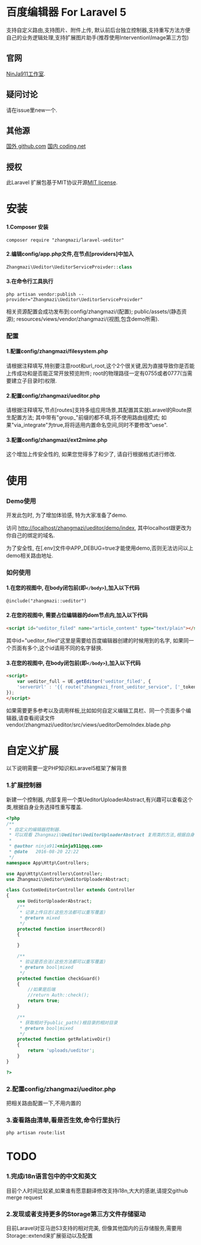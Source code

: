 
# 百度编辑器 For Laravel 5

支持自定义路由,支持图片、附件上传, 默认前后台独立控制器,支持重写方法方便自己的业务逻辑处理,支持扩展图片助手(推荐使用Intervention\Image第三方包)


## 官网

[NinJa911工作室](http://www.ninja911.com).

## 疑问讨论

请在issue里new一个.

## 其他源

[国外 github.com](https://github.com/zhangmazi/laravel-ueditor)
[国内 coding.net](https://coding.net/u/ninja911/p/laravel-ueditor)


## 授权

此Laravel 扩展包基于MIT协议开源[MIT license](http://opensource.org/licenses/MIT).


# 安装

#### 1.Composer 安装

```shell
composer require "zhangmazi/laravel-ueditor"
```

#### 2.编辑config/app.php文件,在节点[providers]中加入

```php
Zhangmazi\Ueditor\UeditorServiceProivder::class
```

#### 3.在命令行工具执行

```shell
php artisan vendor:publish --provider="Zhangmazi\Ueditor\UeditorServiceProivder"
```

相关资源配置会成功发布到:config/zhangmazi/(配置); public/assets/(静态资源); resources/views/vendor/zhangmazi/(视图,包含demo所需).

### 配置

#### 1.配置config/zhangmazi/filesystem.php

请根据注释填写,特别要注意root和url_root,这个2个很关键,因为直接导致你是否能上传成功和是否能正常开放预览附件; root的物理路径一定有0755或者0777(当需要建立子目录时)权限.

#### 2.配置config/zhangmazi/ueditor.php

请根据注释填写,节点[routes]支持多组应用场景,其配置其实就Laravel的Route原生配置方法; 其中带有"group_"前缀的都不填,将不使用路由组模式; 如果"via_integrate"为true,将将适用内置命名空间,同时不要修改"uese".

#### 3.配置config/zhangmazi/ext2mime.php

这个增加上传安全性的, 如果您觉得多了和少了, 请自行根据格式进行修改.

# 使用

### Demo使用

开发此包时, 为了增加体验感, 特为大家准备了demo.

访问 [http://localhost/zhangmazi/ueditor/demo/index](http://localhost/zhangmazi/ueditor/demo/index), 其中localhost跟更改为你自己的绑定的域名.

为了安全性, 在[.env]文件中APP_DEBUG=true才能使用demo,否则无法访问以上demo相关路由地址.


### 如何使用

#### 1.在您的视图中, 在body闭包前(即`</body>`),加入以下代码

```html
@include("zhangmazi::ueditor")
```

#### 2.在您的视图中, 需要占位编辑器的dom节点内,加入以下代码

```html
<script id="ueditor_filed" name="article_content" type="text/plain"></script>
```

其中id="ueditor_filed"这里是需要给百度编辑器创建的时候用到的名字, 如果同一个页面有多个,这个id请用不同的名字替换.

#### 3.在您的视图中, 在body闭包前(即`</body>`),加入以下代码

```html
<script>
    var ueditor_full = UE.getEditor('ueditor_filed', {
    'serverUrl' : '{{ route("zhangmazi_front_ueditor_service", ['_token' => csrf_token()]) }}'
});
</script>
```

如果需要更多参考以及调用样板,比如如何自定义编辑工具栏、同一个页面多个编辑器,请查看阅读文件 vendor/zhangmazi/ueditor/src/views/ueditorDemoIndex.blade.php


# 自定义扩展

以下说明需要一定PHP知识和Laravel5框架了解背景

### 1.扩展控制器

新建一个控制器, 内部复用一个类UeditorUploaderAbstract,有兴趣可以查看这个类,根据自身业务选择性重写覆盖.

```php
<?php
/**
 * 自定义的编辑器控制器.
 * 可以观看 Zhangmazi\Ueditor\UeditorUploaderAbstract 复用类的方法,根据自身业务选择性重写覆盖
 *
 * @author ninja911<ninja911@qq.com>
 * @date   2016-08-20 22:22
 */
namespace App\Http\Controllers;

use App\Http\Controllers\Controller;
use Zhangmazi\Ueditor\UeditorUploaderAbstract;

class CustomUeditorController extends Controller
{
    use UeditorUploaderAbstract;
    /**
     * 记录上传日志(这些方法都可以重写覆盖)
     * @return mixed
     */
    protected function insertRecord()
    {

    }

    /**
     * 验证是否合法(这些方法都可以重写覆盖)
     * @return bool|mixed
     */
    protected function checkGuard()
    {
        //如果是后端
        //return Auth::check();
        return true;
    }

    /**
     * 获取相对于public_path()根目录的相对目录
     * @return bool|mixed
     */
    protected function getRelativeDir()
    {
        return 'uploads/ueditor';
    }
}

?>
```

### 2.配置config/zhangmazi/ueditor.php

把相关路由配置一下,不用内置的

### 3.查看路由清单,看是否生效,命令行里执行

```shell
php artisan route:list
```

# TODO


### 1.完成i18n语言包中的中文和英文

目前个人时间比较紧,如果谁有愿意翻译修改支持i18n,大大的感谢,请提交github merge request

### 2.发现或者支持更多的Storage第三方文件存储驱动

目前Laravel对亚马逊S3支持的相对完美, 但像其他国内的云存储服务,需要用Storage::extend来扩展驱动以及配置
